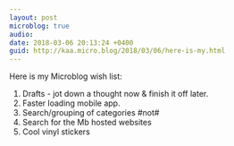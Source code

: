 ```yaml
---
layout: post
microblog: true
audio: 
date: 2018-03-06 20:13:24 +0400
guid: http://kaa.micro.blog/2018/03/06/here-is-my.html
---
```

Here is my Microblog wish list: 

1. Drafts - jot down a thought now & finish it off later.
2. Faster loading mobile app.
3. Search/grouping of categories #not#
4. Search for the Mb hosted websites
5. Cool vinyl stickers
